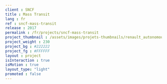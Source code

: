 ```yaml
---
client : SNCF
title : Mass Transit
lang : fr
ref : sncf-mass-transit
release : 2017
permalink : /fr/projects/sncf-mass-transit
project_thumbnail : /assets/images/projets-thumbnails/renault_autonomous_thumb.png
project_weight : 230
project_bg : #222222
project_fg : #FFFFFF
layout : project
isInteraction : true
isMotion : true
layout_type: "light"
promoted : false
---
```

